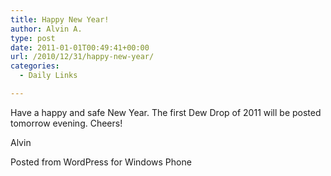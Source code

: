 ```yaml
---
title: Happy New Year!
author: Alvin A.
type: post
date: 2011-01-01T00:49:41+00:00
url: /2010/12/31/happy-new-year/
categories:
  - Daily Links

---
```

Have a happy and safe New Year. The first Dew Drop of 2011 will be posted tomorrow evening. Cheers!

Alvin

Posted from WordPress for Windows Phone